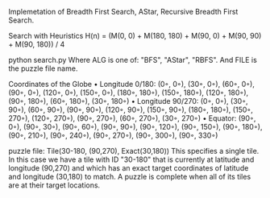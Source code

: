 Implemetation of Breadth First Search, AStar, Recursive Breadth First Search.

Search with Heuristics
H(n) = (M(0, 0) + M(180, 180) + M(90, 0) + M(90, 90) + M(90, 180)) / 4

python search.py <ALG> <File>
Where ALG is one of: "BFS", "AStar", "RBFS". And FILE is the puzzle file name.

Coordinates of the Globe 
• Longitude 0/180: (0◦, 0◦), (30◦, 0◦), (60◦, 0◦), (90◦, 0◦), (120◦, 0◦), (150◦, 0◦), (180◦, 180◦), (150◦, 180◦), (120◦, 180◦), (90◦, 180◦), (60◦, 180◦), (30◦, 180◦)
• Longitude 90/270: (0◦, 0◦), (30◦, 90◦), (60◦, 90◦), (90◦, 90◦), (120◦, 90◦), (150◦, 90◦), (180◦, 180◦), (150◦, 270◦), (120◦, 270◦), (90◦, 270◦), (60◦, 270◦), (30◦, 270◦)
• Equator: (90◦, 0◦), (90◦, 30◦), (90◦, 60◦), (90◦, 90◦), (90◦, 120◦), (90◦, 150◦), (90◦, 180◦), (90◦, 210◦), (90◦, 240◦), (90◦, 270◦), (90◦, 300◦), (90◦, 330◦)

puzzle file:
Tile(30-180, (90,270), Exact(30,180))
This specifies a single tile. In this case we have a tile with ID "30-180" that is currently at latitude and longitude (90,270) and which has an exact target coordinates of latitude and longitude (30,180) to match. A puzzle is complete when all of its tiles are at their target locations.
